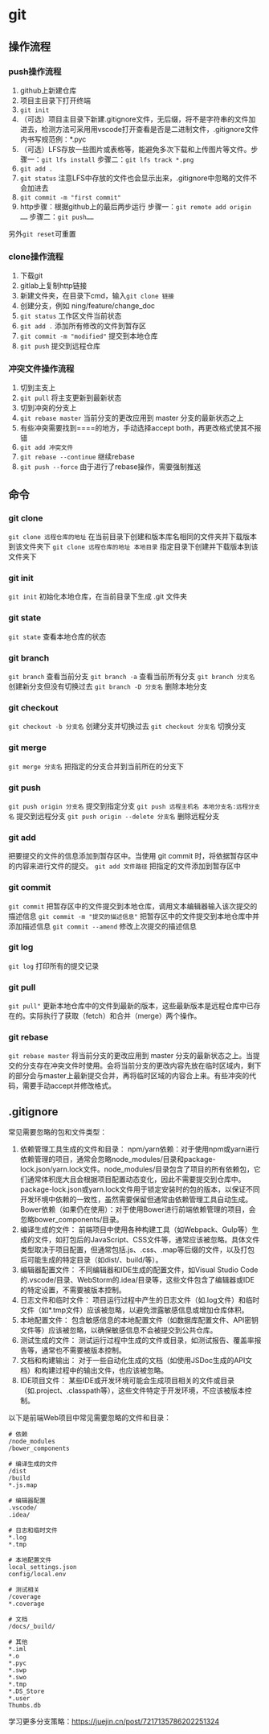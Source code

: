 # git
## 操作流程
### push操作流程
 1. github上新建仓库
 2. 项目主目录下打开终端
 3. `git init`
 4. （可选）项目主目录下新建.gitignore文件，无后缀，将不是字符串的文件加进去，检测方法可采用用vscode打开查看是否是二进制文件，.gitignore文件内书写规范例：*.pyc
 5. （可选）LFS存放一些图片或表格等，能避免多次下载和上传图片等文件。步骤一：`git lfs install` 步骤二：`git lfs track *.png`
 6. `git add .`
 7. `git status` 注意LFS中存放的文件也会显示出来，.gitignore中忽略的文件不会加进去
 8. `git commit -m "first commit"`
 9. http步骤：根据github上的最后两步运行 步骤一：`git remote add origin ……` 步骤二：`git push……`
 
 另外`git reset`可重置  

### clone操作流程
 1. 下载git
 2. gitlab上复制http链接
 3. 新建文件夹，在目录下cmd，输入`git clone 链接`
 4. 创建分支，例如 ning/feature/change_doc
 5. `git status` 工作区文件当前状态
 6. `git add .` 添加所有修改的文件到暂存区
 7. `git commit -m "modified"` 提交到本地仓库
 8. `git push` 提交到远程仓库
### 冲突文件操作流程
 1. 切到主支上
 2. `git pull` 将主支更新到最新状态
 3. 切到冲突的分支上
 4. `git rebase master` 当前分支的更改应用到 master 分支的最新状态之上
 5. 有些冲突需要找到====的地方，手动选择accept both，再更改格式使其不报错
 6. `git add 冲突文件`
 7. `git rebase --continue` 继续rebase
 8. `git push --force` 由于进行了rebase操作，需要强制推送

## 命令
### git clone
`git clone 远程仓库的地址`  在当前目录下创建和版本库名相同的文件夹并下载版本到该文件夹下
`git clone 远程仓库的地址 本地目录`  指定目录下创建并下载版本到该文件夹下
### git init
`git init`  初始化本地仓库，在当前目录下生成 .git 文件夹
### git state
`git state`  查看本地仓库的状态
### git branch
`git branch`  查看当前分支
`git branch -a`  查看当前所有分支
`git branch 分支名`  创建新分支但没有切换过去
`git branch -D 分支名`  删除本地分支
### git checkout
`git checkout -b 分支名`  创建分支并切换过去
`git checkout 分支名`  切换分支
### git merge
`git merge 分支名`  把指定的分支合并到当前所在的分支下
### git push
`git push origin 分支名`  提交到指定分支
`git push 远程主机名 本地分支名:远程分支名`  提交到远程分支
`git push origin --delete 分支名`  删除远程分支
### git add
把要提交的文件的信息添加到暂存区中。当使用 git commit 时，将依据暂存区中的内容来进行文件的提交。
`git add 文件路径`  把指定的文件添加到暂存区中
### git commit
`git commit`  把暂存区中的文件提交到本地仓库，调用文本编辑器输入该次提交的描述信息
`git commit -m "提交的描述信息"`  把暂存区中的文件提交到本地仓库中并添加描述信息
`git commit --amend`  修改上次提交的描述信息
### git log
`git log`  打印所有的提交记录
### git pull
`git pull"`  更新本地仓库中的文件到最新的版本，这些最新版本是远程仓库中已存在的。实际执行了获取（fetch）和合并（merge）两个操作。
### git rebase
`git rebase master`  将当前分支的更改应用到 master 分支的最新状态之上。当提交的分支存在冲突文件时使用。会将当前分支的更改内容先放在临时区域内，剩下的部分会与master上最新提交合并，再将临时区域的内容合上来。有些冲突的代码，需要手动accept并修改格式。

## .gitignore
常见需要忽略的包和文件类型：
1. 依赖管理工具生成的文件和目录：
npm/yarn依赖：对于使用npm或yarn进行依赖管理的项目，通常会忽略node_modules/目录和package-lock.json/yarn.lock文件。node_modules/目录包含了项目的所有依赖包，它们通常体积庞大且会根据项目配置动态变化，因此不需要提交到仓库中。package-lock.json或yarn.lock文件用于锁定安装时的包的版本，以保证不同开发环境中依赖的一致性，虽然需要保留但通常由依赖管理工具自动生成。
Bower依赖（如果仍在使用）：对于使用Bower进行前端依赖管理的项目，会忽略bower_components/目录。
2. 编译生成的文件：
前端项目中使用各种构建工具（如Webpack、Gulp等）生成的文件，如打包后的JavaScript、CSS文件等，通常应该被忽略。具体文件类型取决于项目配置，但通常包括.js、.css、.map等后缀的文件，以及打包后可能生成的特定目录（如dist/、build/等）。
3. 编辑器配置文件：
不同编辑器和IDE生成的配置文件，如Visual Studio Code的.vscode/目录、WebStorm的.idea/目录等，这些文件包含了编辑器或IDE的特定设置，不需要被版本控制。
4. 日志文件和临时文件：
项目运行过程中产生的日志文件（如.log文件）和临时文件（如*.tmp文件）应该被忽略，以避免泄露敏感信息或增加仓库体积。
5. 本地配置文件：
包含敏感信息的本地配置文件（如数据库配置文件、API密钥文件等）应该被忽略，以确保敏感信息不会被提交到公共仓库。
6. 测试生成的文件：
测试运行过程中生成的文件或目录，如测试报告、覆盖率报告等，通常也不需要被版本控制。
7. 文档和构建输出：
对于一些自动化生成的文档（如使用JSDoc生成的API文档）和构建过程中的输出文件，也应该被忽略。
8. IDE项目文件：
某些IDE或开发环境可能会生成项目相关的文件或目录（如.project、.classpath等），这些文件特定于开发环境，不应该被版本控制。

以下是前端Web项目中常见需要忽略的文件和目录：
```
# 依赖  
/node_modules  
/bower_components  
  
# 编译生成的文件  
/dist  
/build  
*.js.map  
  
# 编辑器配置  
.vscode/  
.idea/  
  
# 日志和临时文件  
*.log  
*.tmp  
  
# 本地配置文件  
local_settings.json  
config/local.env  
  
# 测试相关  
/coverage  
*.coverage  
  
# 文档  
/docs/_build/  
  
# 其他  
*.iml  
*.o  
*.pyc  
*.swp  
*.swo  
*.tmp  
*.DS_Store  
*.user  
Thumbs.db
```

学习更多分支策略：https://juejin.cn/post/7217135786202251324
